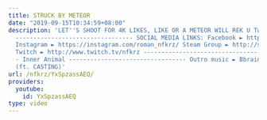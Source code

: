 ```yaml
---
title: STRUCK BY METEOR
date: "2019-09-15T10:34:59+08:00"
description: 'LET''S SHOOT FOR 4K LIKES, LIKE OR A METEOR WILL REK U Twitter ► https://twitter.com/NFKRZ
  --------------------------------- SOCIAL MEDIA LINKS: Facebook ► https://www.facebook.com/NFKRZ1
  Instagram ► https://instagram.com/roman_nfkrz/ Steam Group ► http://steamcommunity.com/groups/nfkrzgroup
  Twitch ► http://www.twitch.tv/nfkrz --------------------------------- Music: Scattle
  - Inner Animal --------------------------------- Outro music ► Bbrainz - Home Design
  (ft. CASTING)'
url: /nfkrz/YxSpzassAEQ/
providers:
  youtube:
    id: YxSpzassAEQ
type: video
---
```

